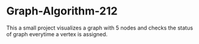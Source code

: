# Graph-Algorithm-212

This a small project visualizes a graph with 5 nodes and checks the status of graph everytime a vertex is assigned.
